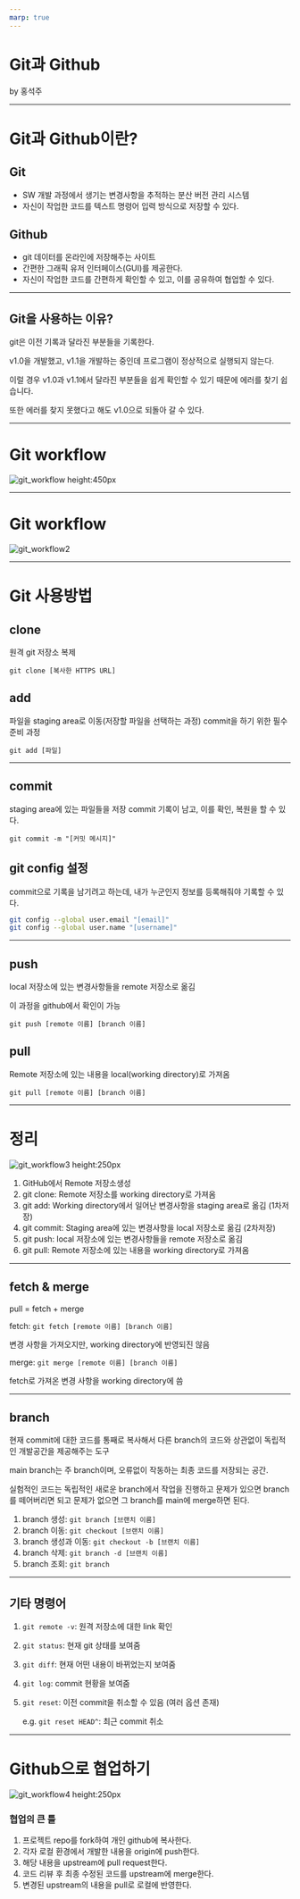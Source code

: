 ```yaml
---
marp: true
---
```


# Git과 Github

by 홍석주

---

# Git과 Github이란?

## Git

- SW 개발 과정에서 생기는 변경사항을 추적하는 분산 버전 관리 시스템
- 자신이 작업한 코드를 텍스트 명령어 입력 방식으로 저장할 수 있다.

## Github

- git 데이터를 온라인에 저장해주는 사이트
- 간편한 그래픽 유저 인터페이스(GUI)를 제공한다.
- 자신이 작업한 코드를 간편하게 확인할 수 있고, 이를 공유하여 협업할 수 있다.

---

## Git을 사용하는 이유?

git은 이전 기록과 달라진 부분들을 기록한다.

v1.0을 개발했고, v1.1을 개발하는 중인데 프로그램이 정상적으로 실행되지 않는다.

이럴 경우 v1.0과 v1.1에서 달라진 부분들을 쉽게 확인할 수 있기 때문에 에러를 찾기 쉽습니다.

또한 에러를 찾지 못했다고 해도 v1.0으로 되돌아 갈 수 있다.

---

# Git workflow

![git_workflow height:450px](img/git_workflow.png)

---

# Git workflow

![git_workflow2](img/git_workflow2.png)

---

# Git 사용방법

## clone

원격 git 저장소 복제

`git clone [복사한 HTTPS URL]`

## add

파일을 staging area로 이동(저장할 파일을 선택하는 과정)
commit을 하기 위한 필수 준비 과정

`git add [파일]`

---      

## commit

staging area에 있는 파일들을 저장
commit 기록이 남고,  이를 확인, 복원을 할 수 있다.

`git commit -m "[커밋 메시지]"`

## git config 설정

commit으로 기록을 남기려고 하는데, 내가 누군인지 정보를 등록해줘야 기록할 수 있다.

```bash
git config --global user.email "[email]"
git config --global user.name "[username]"
```  

---

## push

local 저장소에 있는 변경사항들을 remote 저장소로 옮김

이 과정을 github에서 확인이 가능

`git push [remote 이름] [branch 이름]`
 
## pull

Remote 저장소에 있는 내용을 local(working directory)로 가져옴

`git pull [remote 이름] [branch 이름]`
        
---

# 정리

![git_workflow3 height:250px](img/git_workflow3.png)


1. GitHub에서 Remote 저장소생성
2. git clone: Remote 저장소를 working directory로 가져옴
3. git add: Working directory에서 일어난 변경사항을 staging area로 옮김 (1차저장)
4. git commit: Staging area에 있는 변경사항을 local 저장소로 옮김 (2차저장)
5. git push: local 저장소에 있는 변경사항들을 remote 저장소로 옮김
6. git pull: Remote 저장소에 있는 내용을 working directory로 가져옴

---

## fetch & merge

pull = fetch + merge

fetch: `git fetch [remote 이름] [branch 이름]`

변경 사항을 가져오지만, working directory에 반영되진 않음

merge: `git merge [remote 이름] [branch 이름]`

fetch로 가져온 변경 사항을 working directory에 씀

---

## branch

현재 commit에 대한 코드를 통째로 복사해서 다른 branch의 코드와 상관없이 독립적인 개발공간을 제공해주는 도구

main branch는 주 branch이며, 오류없이 작동하는 최종 코드를 저장되는 공간.

실험적인 코드는 독립적인 새로운 branch에서 작업을 진행하고 문제가 있으면 branch를 떼어버리면 되고 문제가 없으면 그 branch를 main에 merge하면 된다.

1. branch 생성: `git branch [브랜치 이름]`
2. branch 이동: `git checkout [브랜치 이름]`
3. branch 생성과 이동: `git checkout -b [브랜치 이름]`
4. branch 삭제: `git branch -d [브랜치 이름]`
5. branch 조회: `git branch`
     
---

## 기타 명령어

1. `git remote -v`: 원격 저장소에 대한 link 확인
2. `git status`: 현재 git 상태를 보여줌
3. `git diff`: 현재 어떤 내용이 바뀌었는지 보여줌
4. `git log`: commit 현황을 보여줌
5. `git reset`: 이전 commit을 취소할 수 있음 (여러 옵션 존재)
    
    e.g. `git reset HEAD^`: 최근 commit 취소 
    
---

# Github으로 협업하기

![git_workflow4 height:250px](img/git_workflow4.png)


### 협업의 큰 틀

1. 프로젝트 repo를 fork하여 개인 github에 복사한다.
2. 각자 로컬 환경에서 개발한 내용을 origin에 push한다.
3. 해당 내용을 upstream에 pull request한다.
4. 코드 리뷰 후 최종 수정된 코드를 upstream에 merge한다.
5. 변경된 upstream의 내용을 pull로 로컬에 반영한다.